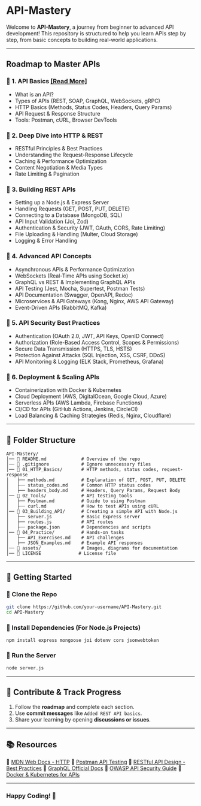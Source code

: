 # API-Mastery

Welcome to **API-Mastery**, a journey from beginner to advanced API development! This repository is structured to help you learn APIs step by step, from basic concepts to building real-world applications.

---

## Roadmap to Master APIs

### **🔹 1. API Basics** [ [Read More] ](https://github.com/singhrishabhj/API-Mastery/tree/main/01_API_Basics)

- What is an API?
- Types of APIs (REST, SOAP, GraphQL, WebSockets, gRPC)
- HTTP Basics (Methods, Status Codes, Headers, Query Params)
- API Request & Response Structure
- Tools: Postman, cURL, Browser DevTools

### **🔹 2. Deep Dive into HTTP & REST**

- RESTful Principles & Best Practices
- Understanding the Request-Response Lifecycle
- Caching & Performance Optimization
- Content Negotiation & Media Types
- Rate Limiting & Pagination

### **🔹 3. Building REST APIs**

- Setting up a Node.js & Express Server
- Handling Requests (GET, POST, PUT, DELETE)
- Connecting to a Database (MongoDB, SQL)
- API Input Validation (Joi, Zod)
- Authentication & Security (JWT, OAuth, CORS, Rate Limiting)
- File Uploading & Handling (Multer, Cloud Storage)
- Logging & Error Handling

### **🔹 4. Advanced API Concepts**

- Asynchronous APIs & Performance Optimization
- WebSockets (Real-Time APIs using Socket.io)
- GraphQL vs REST & Implementing GraphQL APIs
- API Testing (Jest, Mocha, Supertest, Postman Tests)
- API Documentation (Swagger, OpenAPI, Redoc)
- Microservices & API Gateways (Kong, Nginx, AWS API Gateway)
- Event-Driven APIs (RabbitMQ, Kafka)

### **🔹 5. API Security Best Practices**

- Authentication (OAuth 2.0, JWT, API Keys, OpenID Connect)
- Authorization (Role-Based Access Control, Scopes & Permissions)
- Secure Data Transmission (HTTPS, TLS, HSTS)
- Protection Against Attacks (SQL Injection, XSS, CSRF, DDoS)
- API Monitoring & Logging (ELK Stack, Prometheus, Grafana)

### **🔹 6. Deployment & Scaling APIs**

- Containerization with Docker & Kubernetes
- Cloud Deployment (AWS, DigitalOcean, Google Cloud, Azure)
- Serverless APIs (AWS Lambda, Firebase Functions)
- CI/CD for APIs (GitHub Actions, Jenkins, CircleCI)
- Load Balancing & Caching Strategies (Redis, Nginx, Cloudflare)

---

## 📂 Folder Structure

```
API-Mastery/
│── 📜 README.md             # Overview of the repo
│── 📜 .gitignore            # Ignore unnecessary files
│── 📂 01_HTTP_Basics/       # HTTP methods, status codes, request-response
│   ├── methods.md          # Explanation of GET, POST, PUT, DELETE
│   ├── status_codes.md     # Common HTTP status codes
│   ├── headers_body.md     # Headers, Query Params, Request Body
│── 📂 02_Tools/             # API testing tools
│   ├── Postman.md          # Guide to using Postman
│   ├── curl.md             # How to test APIs using cURL
│── 📂 03_Building_API/      # Creating a simple API with Node.js
│   ├── server.js           # Basic Express server
│   ├── routes.js           # API routes
│   ├── package.json        # Dependencies and scripts
│── 📂 04_Practice/          # Hands-on tasks
│   ├── API_Exercises.md    # API challenges
│   ├── JSON_Examples.md    # Example API responses
│── 📂 assets/               # Images, diagrams for documentation
│── 📜 LICENSE              # License file
```

---

## 🚀 Getting Started

### **🔹 Clone the Repo**

```bash
git clone https://github.com/your-username/API-Mastery.git
cd API-Mastery
```

### **🔹 Install Dependencies (For Node.js Projects)**

```bash
npm install express mongoose joi dotenv cors jsonwebtoken
```

### **🔹 Run the Server**

```bash
node server.js
```

---

## 📌 Contribute & Track Progress

1. Follow the **roadmap** and complete each section.
2. Use **commit messages** like `Added REST API basics`.
3. Share your learning by opening **discussions or issues**.

---

## 📚 Resources

📌 [MDN Web Docs - HTTP](https://developer.mozilla.org/en-US/docs/Web/HTTP)
📌 [Postman API Testing](https://learning.postman.com/)
📌 [RESTful API Design - Best Practices](https://restfulapi.net/)
📌 [GraphQL Official Docs](https://graphql.org/learn/)
📌 [OWASP API Security Guide](https://owasp.org/www-project-api-security/)
📌 [Docker & Kubernetes for APIs](https://kubernetes.io/docs/concepts/)

---

### **Happy Coding! 🚀**

